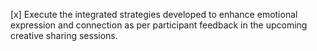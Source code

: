 [x] Execute the integrated strategies developed to enhance emotional expression and connection as per participant feedback in the upcoming creative sharing sessions.